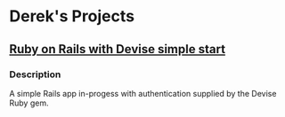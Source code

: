 # Derek's Projects

## [Ruby on Rails with Devise simple start](https://github.com/derek-cook/RailsPortfolioSample)
### Description
A simple Rails app in-progess with authentication supplied by the Devise Ruby gem.


